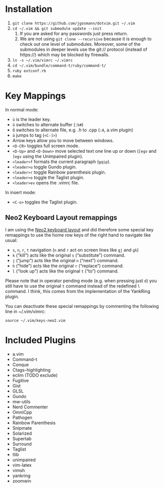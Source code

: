 Installation
============

1. `git clone https://github.com/jgosmann/dotvim.git ~/.vim`
2. `cd ~/.vim && git submodule update --init`
    1. If you are asked for any passwords just press return.
    2. We are not using `git clone --recursive` because it is enough to check
       out one level of submodules. Moreover, some of the submodules in deeper
       levels use the git:// protocol (instead of https://) which may be
       blocked by firewalls.
3. `ln -s ~/.vim/vimrc ~/.vimrc`
4. `cd ~/.vim/bundle/command-t/ruby/command-t/`
5. `ruby extconf.rb`
6. `make`

Key Mappings
============

In normal mode:

- `ü` is the leader key.
- `ö` switches to alternate buffer (`:b#`)
- `Ö` switches to alternate file, e.g. .h to .cpp (`:A`, a.vim plugin)
- `ä` jumps to tag (`<C-]>`)
- Arrow keys allow you to move between windows.
- `<D-CR>` toggles full screen mode.
- `<D-Up>` and `<D-Down>` move selected text one line up or down (`[egv` and
  `]egv` using the Unimpaired plugin).
- `<leader>f` formats the current paragraph (`gqip`).
- `<leader>u` toggle Gundo plugin.
- `<leader>r` toggle Rainbow parenthesis plugin.
- `<leader>o` toggle the Taglist plugin.
- `<leader>ev` opens the .vimrc file.

In insert mode:

- `<C-o>` toggles the Taglist plugin.

Neo2 Keyboard Layout remappings
-------------------------------

I am using the [Neo2 keyboard layout](http://neo-layout.org/) and did therefore
some special key remappings to use the home row keys of the right hand to
navigate like usual:

- `s`, `n`, `r`, `t` navigation (`n` and `r` act on screen lines like `gj` and
  `gk`)
- `k` (“kill”) acts like the original `s` (“substitute”) command.
- `j` (“jump”) acts like the original `n` (“next”) command.
- `h` (“hide”) acts like the original `r` (“replace”) command.
- `l` (“look up”) acts like the original `t` (“to”) command.

Please note that in operator pending mode (e.g. when pressing just `d`) you
still have to use the original `t` command instead of the redefined `l` command.
I think, this comes from the implementation of the YankRing plugin.

You can deactivate these special remappings by commenting the following line in
~/.vim/vimrc:

`source ~/.vim/keys-neo2.vim`

Included Plugins
================

- a.vim
- Command-t
- Conque
- Ctags-highlighting
- eclim (TODO exclude)
- Fugitive
- Gist
- GLSL
- Gundo
- mw-utils
- Nerd Commenter
- OmniCpp
- Pathogen
- Rainbow Parenthesis
- Snipmate
- Solarized
- Supertab
- Surround
- Taglist
- tlib
- unimpaired
- vim-latex
- vimsh
- yankring
- zoomwin

